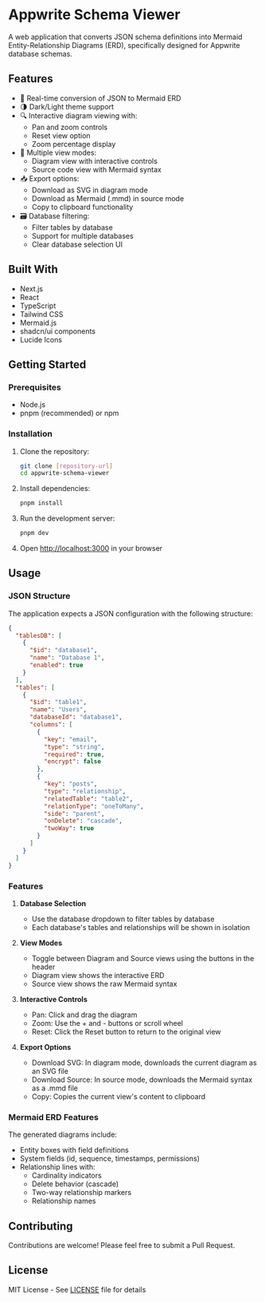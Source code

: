 # Appwrite Schema Viewer

A web application that converts JSON schema definitions into Mermaid Entity-Relationship Diagrams (ERD), specifically designed for Appwrite database schemas.

## Features

- 🔄 Real-time conversion of JSON to Mermaid ERD
- 🌗 Dark/Light theme support
- 🔍 Interactive diagram viewing with:
  - Pan and zoom controls
  - Reset view option
  - Zoom percentage display
- 📂 Multiple view modes:
  - Diagram view with interactive controls
  - Source code view with Mermaid syntax
- 📥 Export options:
  - Download as SVG in diagram mode
  - Download as Mermaid (.mmd) in source mode
  - Copy to clipboard functionality
- 🗃️ Database filtering:
  - Filter tables by database
  - Support for multiple databases
  - Clear database selection UI

## Built With

- Next.js
- React
- TypeScript
- Tailwind CSS
- Mermaid.js
- shadcn/ui components
- Lucide Icons

## Getting Started

### Prerequisites

- Node.js
- pnpm (recommended) or npm

### Installation

1. Clone the repository:
   ```bash
   git clone [repository-url]
   cd appwrite-schema-viewer
   ```

2. Install dependencies:
   ```bash
   pnpm install
   ```

3. Run the development server:
   ```bash
   pnpm dev
   ```

4. Open [http://localhost:3000](http://localhost:3000) in your browser

## Usage

### JSON Structure

The application expects a JSON configuration with the following structure:

```json
{
  "tablesDB": [
    {
      "$id": "database1",
      "name": "Database 1",
      "enabled": true
    }
  ],
  "tables": [
    {
      "$id": "table1",
      "name": "Users",
      "databaseId": "database1",
      "columns": [
        {
          "key": "email",
          "type": "string",
          "required": true,
          "encrypt": false
        },
        {
          "key": "posts",
          "type": "relationship",
          "relatedTable": "table2",
          "relationType": "oneToMany",
          "side": "parent",
          "onDelete": "cascade",
          "twoWay": true
        }
      ]
    }
  ]
}
```

### Features

1. **Database Selection**
   - Use the database dropdown to filter tables by database
   - Each database's tables and relationships will be shown in isolation

2. **View Modes**
   - Toggle between Diagram and Source views using the buttons in the header
   - Diagram view shows the interactive ERD
   - Source view shows the raw Mermaid syntax

3. **Interactive Controls**
   - Pan: Click and drag the diagram
   - Zoom: Use the + and - buttons or scroll wheel
   - Reset: Click the Reset button to return to the original view

4. **Export Options**
   - Download SVG: In diagram mode, downloads the current diagram as an SVG file
   - Download Source: In source mode, downloads the Mermaid syntax as a .mmd file
   - Copy: Copies the current view's content to clipboard

### Mermaid ERD Features

The generated diagrams include:

- Entity boxes with field definitions
- System fields (id, sequence, timestamps, permissions)
- Relationship lines with:
  - Cardinality indicators
  - Delete behavior (cascade)
  - Two-way relationship markers
  - Relationship names

## Contributing

Contributions are welcome! Please feel free to submit a Pull Request.

## License

MIT License - See [LICENSE](LICENSE) file for details